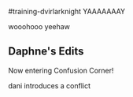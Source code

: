 #training-dvirlarknight YAAAAAAAY

wooohooo yeehaw

## Daphne's Edits
Now entering Confusion Corner!

dani introduces a conflict

